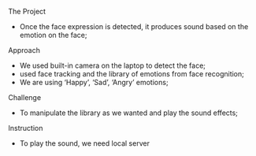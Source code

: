 The Project

- Once the face expression is detected, it produces sound based on the emotion on the face;

Approach
- We used built-in camera on the laptop to detect the face;
- used face tracking and the library of emotions from face recognition;
- We are using ‘Happy’, ‘Sad’, ‘Angry’ emotions;

Challenge
- To manipulate the library as we wanted and play the sound effects;

Instruction
- To play the sound, we need local server